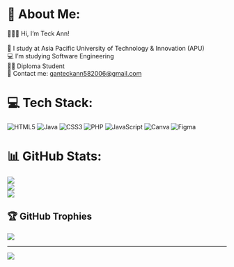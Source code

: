# 💫 About Me:
🧑🏻‍💻 Hi, I’m Teck Ann!<br><br>🏫 I study at Asia Pacific University of Technology & Innovation (APU)<br>💻 I’m studying Software Engineering<br>🧑‍🎓 Diploma Student<br>📧 Contact me: ganteckann582006@gmail.com 


# 💻 Tech Stack:
![HTML5](https://img.shields.io/badge/html5-%23E34F26.svg?style=for-the-badge&logo=html5&logoColor=white) ![Java](https://img.shields.io/badge/java-%23ED8B00.svg?style=for-the-badge&logo=openjdk&logoColor=white) ![CSS3](https://img.shields.io/badge/css3-%231572B6.svg?style=for-the-badge&logo=css3&logoColor=white) ![PHP](https://img.shields.io/badge/php-%23777BB4.svg?style=for-the-badge&logo=php&logoColor=white) ![JavaScript](https://img.shields.io/badge/javascript-%23323330.svg?style=for-the-badge&logo=javascript&logoColor=%23F7DF1E) ![Canva](https://img.shields.io/badge/Canva-%2300C4CC.svg?style=for-the-badge&logo=Canva&logoColor=white) ![Figma](https://img.shields.io/badge/figma-%23F24E1E.svg?style=for-the-badge&logo=figma&logoColor=white)
# 📊 GitHub Stats:
![](https://github-readme-stats.vercel.app/api?username=teckann&theme=dark&hide_border=false&include_all_commits=false&count_private=false)<br/>
![](https://github-readme-streak-stats.herokuapp.com/?user=teckann&theme=dark&hide_border=false)<br/>
![](https://github-readme-stats.vercel.app/api/top-langs/?username=teckann&theme=dark&hide_border=false&include_all_commits=false&count_private=false&layout=compact)

## 🏆 GitHub Trophies
![](https://github-profile-trophy.vercel.app/?username=teckann&theme=radical&no-frame=false&no-bg=true&margin-w=4)

---
[![](https://visitcount.itsvg.in/api?id=teckann&icon=0&color=0)](https://visitcount.itsvg.in)

<!-- Proudly created with GPRM ( https://gprm.itsvg.in ) -->
